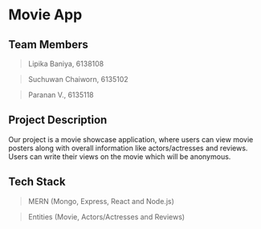 # Movie App

## Team Members
> Lipika Baniya, 6138108

> Suchuwan Chaiworn, 6135102

> Paranan V., 6135118

## Project Description
Our project is a movie showcase application, where users can view movie posters along with overall information like actors/actresses and reviews. Users can write their views on the movie which will be anonymous. 

## Tech Stack 
> MERN (Mongo, Express, React and Node.js)

> Entities (Movie, Actors/Actresses and Reviews)




